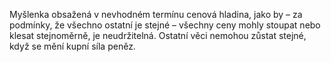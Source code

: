 <emphasis level="moderate">Myšlenka obsažená v nevhodném termínu cenová hladina,</emphasis><break time="0.3s"/> jako by – za podmínky, že všechno ostatní je stejné –<break time="0.3s"/> všechny ceny mohly stoupat nebo klesat stejnoměrně,<break time="0.3s"/> je neudržitelná.<break time="0.5s"/> <emphasis level="strong">Ostatní věci nemohou zůstat stejné,</emphasis><break time="0.3s"/> když se mění kupní síla peněz. 